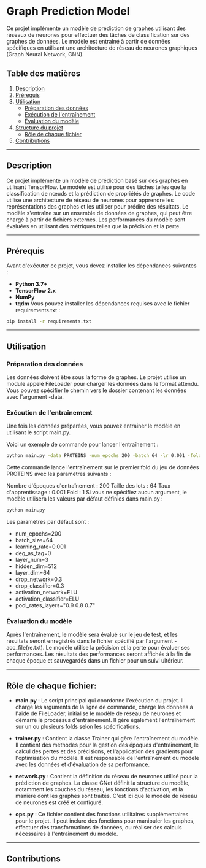 # Graph Prediction Model

Ce projet implémente un modèle de prédiction de graphes utilisant des réseaux de neurones pour effectuer des tâches de classification sur des graphes de données. Le modèle est entraîné à partir de données spécifiques en utilisant une architecture de réseau de neurones graphiques (Graph Neural Network, GNN).
## Table des matières
  1. [Description](#description)
  2. [Prérequis](#prérequis)
  3. [Utilisation](#utilisation)
     - [Préparation des données](#préparation-des-données)
     - [Exécution de l'entraînement](#exécution-de-lentraînement)
     - [Évaluation du modèle](#évaluation-du-modèle)
  4. [Structure du projet](#structure-du-projet)
     - [Rôle de chaque fichier](#rôle-de-chaque-fichier)
  5. [Contributions](#contributions)
  
  ---
  
  ## Description
  Ce projet implémente un modèle de prédiction basé sur des graphes en utilisant TensorFlow. Le modèle est utilisé pour des tâches telles que la classification de nœuds et la prédiction de propriétés de graphes. Le code utilise une architecture de réseau de neurones pour apprendre les représentations des graphes et les utiliser pour prédire des résultats.
  Le modèle s'entraîne sur un ensemble de données de graphes, qui peut être chargé à partir de fichiers externes. Les performances du modèle sont évaluées en utilisant des métriques telles que la précision et la perte.
  
---
## Prérequis
Avant d'exécuter ce projet, vous devez installer les dépendances suivantes :

  - **Python 3.7+**
  - **TensorFlow 2.x**
  - **NumPy**
  - **tqdm**
Vous pouvez installer les dépendances requises avec le fichier requirements.txt :
```bash
pip install -r requirements.txt
```
---
## Utilisation
### Préparation des données
Les données doivent être sous la forme de graphes. Le projet utilise un module appelé FileLoader pour charger les données dans le format attendu. Vous pouvez spécifier le chemin vers le dossier contenant les données avec l'argument -data.

### Exécution de l'entraînement
Une fois les données préparées, vous pouvez entraîner le modèle en utilisant le script main.py.

Voici un exemple de commande pour lancer l'entraînement :
```bash
python main.py -data PROTEINS -num_epochs 200 -batch 64 -lr 0.001 -fold 1
```
Cette commande lance l'entraînement sur le premier fold du jeu de données PROTEINS avec les paramètres suivants :

  Nombre d'époques d'entraînement : 200
  Taille des lots : 64
  Taux d'apprentissage : 0.001
  Fold : 1 
Si vous ne spécifiez aucun argument, le modèle utilisera les valeurs par défaut définies dans main.py :
```bash
python main.py
```
Les paramètres par défaut sont :
  - num_epochs=200
  - batch_size=64
  - learning_rate=0.001
  - deg_as_tag=0
  - layer_num=3
  - hidden_dim=512
  - layer_dim=64
  - drop_network=0.3
  - drop_classifier=0.3
  - activation_network=ELU
  - activation_classifier=ELU
  - pool_rates_layers="0.9 0.8 0.7"
### Évaluation du modèle
Après l'entraînement, le modèle sera évalué sur le jeu de test, et les résultats seront enregistrés dans le fichier spécifié par l'argument -acc_file(re.txt). Le modèle utilise la précision et la perte pour évaluer ses performances.
Les résultats des performances seront affichés à la fin de chaque époque et sauvegardés dans un fichier pour un suivi ultérieur.

---

## Rôle de chaque fichier:
- **main.py** : Le script principal qui coordonne l'exécution du projet. Il charge les arguments de la ligne de commande, charge les données à l'aide de FileLoader, initialise le modèle de réseau de neurones et démarre le processus d'entraînement. Il gère également l'entraînement sur un ou plusieurs folds selon les spécifications.

- **trainer.py** : Contient la classe Trainer qui gère l'entraînement du modèle. Il contient des méthodes pour la gestion des époques d'entraînement, le calcul des pertes et des précisions, et l'application des gradients pour l'optimisation du modèle. Il est responsable de l'entraînement du modèle avec les données et d'évaluation de sa performance.

- **network.py** : Contient la définition du réseau de neurones utilisé pour la prédiction de graphes. La classe GNet définit la structure du modèle, notamment les couches du réseau, les fonctions d'activation, et la manière dont les graphes sont traités. C'est ici que le modèle de réseau de neurones est créé et configuré.

- **ops.py** : Ce fichier contient des fonctions utilitaires supplémentaires pour le projet. Il peut inclure des fonctions pour manipuler les graphes, effectuer des transformations de données, ou réaliser des calculs nécessaires à l'entraînement du modèle.

---
## Contributions
